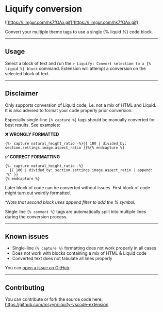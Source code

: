 # Liquify conversion

![https://i.imgur.com/hk7fOAx.gif](https://i.imgur.com/hk7fOAx.gif)

Convert your multiple theme tags to use a single {% liquid %} code block.

---

## Usage

Select a block of text and run the `> Liquify: Convert selection to a {% liquid %} block` command. Extension will attempt a conversion on the selected block of text.

---

## Disclaimer

Only supports conversion of Liquid code, i.e. not a mix of HTML and Liquid. It is also advised to format your code properly prior conversion.

Especially single-line `{% capture %}` tags should be manually converted for best results. See examples:

**❌ WRONGLY FORMATTED**
```liquid
{%- capture natural_height_ratio -%}{{ 100 | divided_by: section.settings.image.aspect_ratio }}%{% endcapture %}
```

**✅ CORRECT FORMATTING**
```liquid
{%- capture natural_height_ratio -%}
  {{ 100 | divided_by: section.settings.image.aspect_ratio | append: '%' }}
{% endcapture %}
```

Later block of code can be converted without issues. First block of code might turn out weirdly formatted. 

**Note that second block uses append filter to add the % symbol.*

Single line `{% comment %}` tags are automatically split into multiple lines during the conversion process.

---

## Known issues 
- Single-line `{% capture %}` formatting does not work properly in all cases
- Does not work with blocks containing a mix of HTML & Liquid code
- Converted text does not tabulate all lines properly

You can [open a issue on GitHub](https://github.com/msyyn/liquify-vscode-extension/issues).

--- 

## Contributing

You can contribute or fork the source code here: https://github.com/msyyn/liquify-vscode-extension